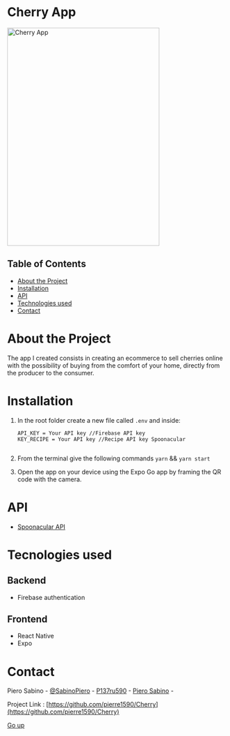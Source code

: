 # Cherry App
 

<img src="https://i.ibb.co/dMgdT2t/IMG-0193.jpg" alt="Cherry App" width="350" height="500">

   

## Table of Contents
- [About the Project](#about-the-project)
- [Installation](#installation)
- [API](#api)
- [Technologies used](#technologies-used)
- [Contact](#contact)


# About the Project
The app I created consists in creating an ecommerce to sell cherries online with the possibility of buying from the comfort of your home, directly from the producer to the consumer.

# Installation
1) In the root folder create a new file called `.env` and inside:

    ``` 
    API_KEY = Your API key //Firebase API key
    KEY_RECIPE = Your API key //Recipe API key Spoonacular
    ```
    ```
2) From the terminal give the following commands `yarn` && `yarn start`
3) Open the app on your device using the Expo Go app by framing the QR code with the camera.


# API
- [Spoonacular API](https://spoonacular.com/food-api/docs)

# Tecnologies used
## Backend
- Firebase authentication

## Frontend
- React Native
- Expo

# Contact
Piero Sabino - [@SabinoPiero](https://twitter.com/SabinoPiero) - [P137ru590](https://www.instagram.com/p137ru590/?hl=it) - [Piero Sabino](https://www.linkedin.com/in/pierosabino/) -

Project Link : [https://github.com/pierre1590/Cherry](https://github.com/pierre1590/Cherry)

[Go up](#top)
